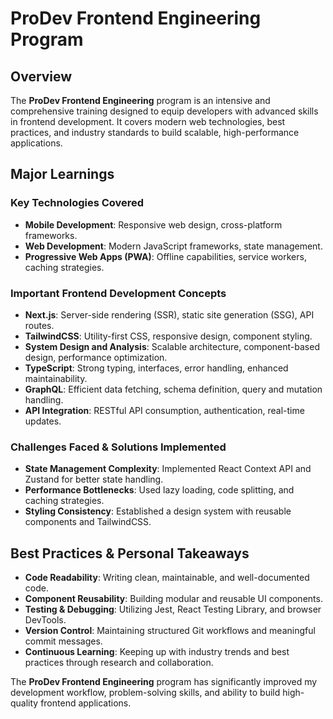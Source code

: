 # ProDev Frontend Engineering Program

## Overview

The **ProDev Frontend Engineering** program is an intensive and comprehensive training designed to equip developers with advanced skills in frontend development. It covers modern web technologies, best practices, and industry standards to build scalable, high-performance applications.

## Major Learnings

### Key Technologies Covered

- **Mobile Development**: Responsive web design, cross-platform frameworks.
- **Web Development**: Modern JavaScript frameworks, state management.
- **Progressive Web Apps (PWA)**: Offline capabilities, service workers, caching strategies.

### Important Frontend Development Concepts

- **Next.js**: Server-side rendering (SSR), static site generation (SSG), API routes.
- **TailwindCSS**: Utility-first CSS, responsive design, component styling.
- **System Design and Analysis**: Scalable architecture, component-based design, performance optimization.
- **TypeScript**: Strong typing, interfaces, error handling, enhanced maintainability.
- **GraphQL**: Efficient data fetching, schema definition, query and mutation handling.
- **API Integration**: RESTful API consumption, authentication, real-time updates.

### Challenges Faced & Solutions Implemented

- **State Management Complexity**: Implemented React Context API and Zustand for better state handling.
- **Performance Bottlenecks**: Used lazy loading, code splitting, and caching strategies.
- **Styling Consistency**: Established a design system with reusable components and TailwindCSS.

## Best Practices & Personal Takeaways

- **Code Readability**: Writing clean, maintainable, and well-documented code.
- **Component Reusability**: Building modular and reusable UI components.
- **Testing & Debugging**: Utilizing Jest, React Testing Library, and browser DevTools.
- **Version Control**: Maintaining structured Git workflows and meaningful commit messages.
- **Continuous Learning**: Keeping up with industry trends and best practices through research and collaboration.

The **ProDev Frontend Engineering** program has significantly improved my development workflow, problem-solving skills, and ability to build high-quality frontend applications.
